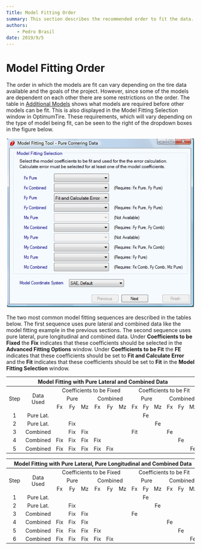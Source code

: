 ```yaml
---
Title: Model Fitting Order
summary: This section describes the recommended order to fit the data.
authors:
    - Pedro Brasil   
date: 2019/9/5
---
```


# Model Fitting Order

The order in which the models are fit can vary depending on the tire data available and the goals of the project. However, since some of the models are dependent on each other there are some restrictions on the order. The table in [Additional Models](../4_Tire_Models/C_Fitting_Models_To_Raw_Data.md#Additional-Models) shows what models are required before other models can be fit. This is also displayed in the Model Fitting Selection window in OptimumTire. These requirements, which will vary depending on the type of model being fit, can be seen to the right of the dropdown boxes in the figure below.

![Model Fitting Requirements](../img/4_Tire_Models/4_C_model_fitting_selection.png)

The two most common model fitting sequences are described in the tables below. The first sequence uses pure lateral and combined data like the model fitting example in the previous sections. The second sequence uses pure lateral, pure longitudinal and combined data. Under __Coefficients to be Fixed__ the __Fix__ indicates that these coefficients should be selected in the __Advanced Fitting Options__ window. Under __Coefficients to be Fit__ the __FE__ indicates that these coefficients should be set to __Fit and Calculate Error__ and the __Fit__ indicates that these coefficients should be set to __Fit__ in the __Model Fitting Selection__ window.

<table>
    <thead>
        <tr>
            <th colspan="14" style="text-align:center">Model Fitting with Pure Lateral and Combined Data</th>
        </tr>
    </thead>
    <tbody>
        <tr>
            <td rowspan="3" style="text-align:center">Step</td>
            <td rowspan="3" style="text-align:center">Data Used</td>
            <td colspan="6" style="text-align:center">Coefficients to be Fixed</td>
            <td colspan="6" style="text-align:center">Coefficients to be Fit</td>
        </tr>
        <tr>
            <td colspan="3" style="text-align:center">Pure</td>
            <td colspan="3" style="text-align:center">Combined</td>
            <td colspan="3" style="text-align:center">Pure</td>
            <td colspan="3" style="text-align:center">Combined</td>
        </tr>
        <tr>
            <td style="text-align:center">Fx</td>
            <td style="text-align:center">Fy</td>
            <td style="text-align:center">Mz</td>
            <td style="text-align:center">Fx</td>
            <td style="text-align:center">Fy</td>
            <td style="text-align:center">Mz</td>
            <td style="text-align:center">Fx</td>
            <td style="text-align:center">Fy</td>
            <td style="text-align:center">Mz</td>
            <td style="text-align:center">Fx</td>
            <td style="text-align:center">Fy</td>
            <td style="text-align:center">Mz</td>
        </tr>
        <tr>
            <td style="text-align:center">1</td>
            <td style="text-align:center">Pure Lat.</td>
            <td style="text-align:center"> </td>
            <td style="text-align:center"> </td>
            <td style="text-align:center"> </td>
            <td style="text-align:center"> </td>
            <td style="text-align:center"> </td>
            <td style="text-align:center"> </td>
            <td style="text-align:center"> </td>
            <td style="text-align:center">Fe</td>
            <td style="text-align:center"> </td>
            <td style="text-align:center"> </td>
            <td style="text-align:center"> </td>
            <td style="text-align:center"> </td>
        </tr>
        <tr>
            <td style="text-align:center">2</td>
            <td style="text-align:center">Pure Lat.</td>
            <td style="text-align:center"> </td>
            <td style="text-align:center">Fix</td>
            <td style="text-align:center"> </td>
            <td style="text-align:center"> </td>
            <td style="text-align:center"> </td>
            <td style="text-align:center"> </td>
            <td style="text-align:center"> </td>
            <td style="text-align:center"> </td>
            <td style="text-align:center">Fe</td>
            <td style="text-align:center"> </td>
            <td style="text-align:center"> </td>
            <td style="text-align:center"> </td>
        </tr>
        <tr>
            <td style="text-align:center">3</td>
            <td style="text-align:center">Combined</td>
            <td style="text-align:center"> </td>
            <td style="text-align:center">Fix</td>
            <td style="text-align:center">Fix</td>
            <td style="text-align:center"> </td>
            <td style="text-align:center"> </td>
            <td style="text-align:center"> </td>
            <td style="text-align:center">Fit</td>
            <td style="text-align:center"> </td>
            <td style="text-align:center"> </td>
            <td style="text-align:center">Fe</td>
            <td style="text-align:center"> </td>
            <td style="text-align:center"> </td>
        </tr>
        <tr>
            <td style="text-align:center">4</td>
            <td style="text-align:center">Combined</td>
            <td style="text-align:center">Fix</td>
            <td style="text-align:center">Fix</td>
            <td style="text-align:center">Fix</td>
            <td style="text-align:center">Fix</td>
            <td style="text-align:center"> </td>
            <td style="text-align:center"> </td>
            <td style="text-align:center"> </td>
            <td style="text-align:center"> </td>
            <td style="text-align:center"> </td>
            <td style="text-align:center"> </td>
            <td style="text-align:center">Fe</td>
            <td style="text-align:center"> </td>
        </tr>
        <tr>
            <td style="text-align:center">5</td>
            <td style="text-align:center">Combined</td>
            <td style="text-align:center">Fix</td>
            <td style="text-align:center">Fix</td>
            <td style="text-align:center">Fix</td>
            <td style="text-align:center">Fix</td>
            <td style="text-align:center">Fix</td>
            <td style="text-align:center"> </td>
            <td style="text-align:center"> </td>
            <td style="text-align:center"> </td>
            <td style="text-align:center"> </td>
            <td style="text-align:center"> </td>
            <td style="text-align:center"> </td>
            <td style="text-align:center">Fe</td>
        </tr>
    </tbody>
</table>


<table>
    <thead>
        <tr>
            <th colspan="14" style="text-align:center">Model Fitting with Pure Lateral, Pure Longitudinal and Combined Data</th>
        </tr>
    </thead>
    <tbody>
        <tr>
            <td rowspan="3" style="text-align:center">Step</td>
            <td rowspan="3" style="text-align:center">Data Used</td>
            <td colspan="6" style="text-align:center">Coefficients to be Fixed</td>
            <td colspan="6" style="text-align:center">Coefficients to be Fit</td>
        </tr>
        <tr>
            <td colspan="3" style="text-align:center">Pure</td>
            <td colspan="3" style="text-align:center">Combined</td>
            <td colspan="3" style="text-align:center">Pure</td>
            <td colspan="3" style="text-align:center">Combined</td>
        </tr>
        <tr>
            <td style="text-align:center">Fx</td>
            <td style="text-align:center">Fy</td>
            <td style="text-align:center">Mz</td>
            <td style="text-align:center">Fx</td>
            <td style="text-align:center">Fy</td>
            <td style="text-align:center">Mz</td>
            <td style="text-align:center">Fx</td>
            <td style="text-align:center">Fy</td>
            <td style="text-align:center">Mz</td>
            <td style="text-align:center">Fx</td>
            <td style="text-align:center">Fy</td>
            <td style="text-align:center">Mz</td>
        </tr>
        <tr>
            <td style="text-align:center">1</td>
            <td style="text-align:center">Pure Lat.</td>
            <td style="text-align:center"> </td>
            <td style="text-align:center"> </td>
            <td style="text-align:center"> </td>
            <td style="text-align:center"> </td>
            <td style="text-align:center"> </td>
            <td style="text-align:center"> </td>
            <td style="text-align:center"> </td>
            <td style="text-align:center">Fe</td>
            <td style="text-align:center"> </td>
            <td style="text-align:center"> </td>
            <td style="text-align:center"> </td>
            <td style="text-align:center"> </td>
        </tr>
        <tr>
            <td style="text-align:center">2</td>
            <td style="text-align:center">Pure Lat.</td>
            <td style="text-align:center"> </td>
            <td style="text-align:center">Fix</td>
            <td style="text-align:center"> </td>
            <td style="text-align:center"> </td>
            <td style="text-align:center"> </td>
            <td style="text-align:center"> </td>
            <td style="text-align:center"> </td>
            <td style="text-align:center"> </td>
            <td style="text-align:center">Fe</td>
            <td style="text-align:center"> </td>
            <td style="text-align:center"> </td>
            <td style="text-align:center"> </td>
        </tr>
        <tr>
            <td style="text-align:center">3</td>
            <td style="text-align:center">Combined</td>
            <td style="text-align:center"> </td>
            <td style="text-align:center">Fix</td>
            <td style="text-align:center">Fix</td>
            <td style="text-align:center"> </td>
            <td style="text-align:center"> </td>
            <td style="text-align:center"> </td>
            <td style="text-align:center">Fe</td>
            <td style="text-align:center"> </td>
            <td style="text-align:center"> </td>
            <td style="text-align:center"> </td>
            <td style="text-align:center"> </td>
            <td style="text-align:center"> </td>
        </tr>
        <tr>
            <td style="text-align:center">4</td>
            <td style="text-align:center">Combined</td>
            <td style="text-align:center">Fix</td>
            <td style="text-align:center">Fix</td>
            <td style="text-align:center">Fix</td>
            <td style="text-align:center"> </td>
            <td style="text-align:center"> </td>
            <td style="text-align:center"> </td>
            <td style="text-align:center"> </td>
            <td style="text-align:center"> </td>
            <td style="text-align:center"> </td>
            <td style="text-align:center">Fe</td>
            <td style="text-align:center"> </td>
            <td style="text-align:center"> </td>
        </tr>
        <tr>
            <td style="text-align:center">5</td>
            <td style="text-align:center">Combined</td>
            <td style="text-align:center">Fix</td>
            <td style="text-align:center">Fix</td>
            <td style="text-align:center">Fix</td>
            <td style="text-align:center">Fix</td>
            <td style="text-align:center"> </td>
            <td style="text-align:center"> </td>
            <td style="text-align:center"> </td>
            <td style="text-align:center"> </td>
            <td style="text-align:center"> </td>
            <td style="text-align:center"> </td>
            <td style="text-align:center">Fe</td>
            <td style="text-align:center"> </td>
        </tr>
        <tr>
            <td style="text-align:center">6</td>
            <td style="text-align:center">Combined</td>
            <td style="text-align:center">Fix</td>
            <td style="text-align:center">Fix</td>
            <td style="text-align:center">Fix</td>
            <td style="text-align:center">Fix</td>
            <td style="text-align:center">Fix</td>
            <td style="text-align:center"> </td>
            <td style="text-align:center"> </td>
            <td style="text-align:center"> </td>
            <td style="text-align:center"> </td>
            <td style="text-align:center"> </td>
            <td style="text-align:center"> </td>
            <td style="text-align:center">Fe</td>
        </tr>
    </tbody>
</table>